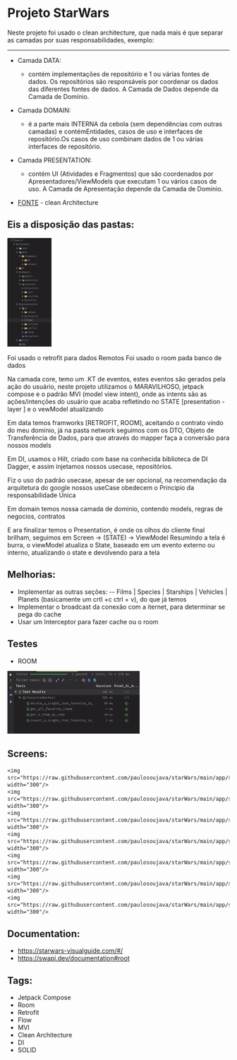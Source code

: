 # Projeto StarWars

Neste projeto foi usado o clean architecture, que nada mais é que separar as camadas
por suas responsabilidades, exemplo:
__________
 - Camada DATA:
   -  contém implementações de repositório e 1 ou várias fontes de dados. Os repositórios são responsáveis ​​por coordenar os dados das diferentes fontes de dados. A Camada de Dados depende da Camada de Domínio.


 - Camada DOMAIN:
   - é a parte mais INTERNA da cebola (sem dependências com outras camadas) e contémEntidades, casos de uso e interfaces de repositório.Os casos de uso combinam dados de 1 ou várias interfaces de repositório.

- Camada PRESENTATION: 
   - contém UI (Atividades e Fragmentos) que são coordenados por Apresentadores/ViewModels que executam 1 ou vários casos de uso. A Camada de Apresentação depende da Camada de Domínio.


- [FONTE](https://breakdance.github.io/breakdance/](https://proandroiddev.com/clean-architecture-data-flow-dependency-rule-615ffdd79e29)) - clean Architecture



## Eis a disposição das pastas:
<img src="https://raw.githubusercontent.com/paulosoujava/starWars/main/app/src/main/res/drawable/pg6.png"  width="100"/>

Foi usado o retrofit para dados Remotos
Foi usado o room pada banco de dados

Na camada core, temo um .KT de eventos, estes eventos são gerados pela
ação do usuário, neste projeto utilizamos o MARAVILHOSO, jetpack compose
e o padrão MVI (model view intent), onde as intents são as ações/intenções do usuário
que acaba refletindo no STATE [presentation - layer ] e o vewModel atualizando

Em data temos framworks [RETROFIT, ROOM], aceitando o contrato
vindo do meu dominio, já na pasta network seguimos com os DTO, Objeto de Transferência de Dados,
para que através do mapper faça a conversão para nossos models

Em DI, usamos o Hilt, criado com base na conhecida biblioteca de DI Dagger,
e assim injetamos nossos usecase, repositórios.

Fiz o uso do padrão usecase, apesar de ser opcional, na recomendação da arquitetura do google
nossos useCase obedecem o Principio da responsabilidade Única

Em domain temos nossa camada de dominio, contendo models, regras de negocios,
contratos

E ara finalizar temos o Presentation, é onde os olhos do cliente final
brilham, seguimos em Screen -> (STATE) -> ViewModel
Resumindo a tela é burra, o viewModel atualiza o State, baseado em um evento
externo ou interno, atualizando o state e devolvendo para a tela

## Melhorias:
  - Implementar as outras seções:
    --   Films | Species | Starships | Vehicles | Planets (basicamente um crtl +c  ctrl + v), do que já temos 
  - Implementar o broadcast da conexão com a iternet, para determinar se pega do cache
  -  Usar um Interceptor para fazer cache ou o room

## Testes
 - ROOM
 <img src="https://raw.githubusercontent.com/paulosoujava/starWars/main/app/src/main/res/drawable/testroom.png"  width="300"/>



## Screens:
    <img src="https://raw.githubusercontent.com/paulosoujava/starWars/main/app/src/main/res/drawable/pg1.png"  width="300"/>
    <img src="https://raw.githubusercontent.com/paulosoujava/starWars/main/app/src/main/res/drawable/pg2.png"  width="300"/>
    <img src="https://raw.githubusercontent.com/paulosoujava/starWars/main/app/src/main/res/drawable/pg3.png"  width="300"/>
    <img src="https://raw.githubusercontent.com/paulosoujava/starWars/main/app/src/main/res/drawable/pg4.png"  width="300"/>
    <img src="https://raw.githubusercontent.com/paulosoujava/starWars/main/app/src/main/res/drawable/pg5.png"  width="300"/>
    <img src="https://raw.githubusercontent.com/paulosoujava/starWars/main/app/src/main/res/drawable/pg7.png"  width="300"/>
    <img src="https://raw.githubusercontent.com/paulosoujava/starWars/main/app/src/main/res/drawable/pg8.png"  width="300"/>
                    

## Documentation:
 - https://starwars-visualguide.com/#/
 - https://swapi.dev/documentation#root


## Tags:
 - Jetpack Compose
 - Room
 - Retrofit
 - Flow
 - MVI
 - Clean Architecture
 - DI
 - SOLID




